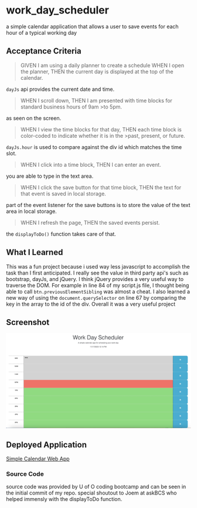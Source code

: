 # work_day_scheduler
a simple calendar application that allows a user to save events for each hour of a typical working day
## Acceptance Criteria
>GIVEN I am using a daily planner to create a schedule
>WHEN I open the planner,
>THEN the current day is displayed at the top of the calendar.

`dayJs` api provides the current date and time. 


>WHEN I scroll down,
>THEN I am presented with time blocks for standard business hours of 9am >to 5pm.

as seen on the screen. 


>WHEN I view the time blocks for that day,
>THEN each time block is color-coded to indicate whether it is in the >past, present, or future.

`dayJs.hour` is used to compare against the div id which matches the time slot. 


>WHEN I click into a time block,
>THEN I can enter an event.

you are able to type in the text area. 


>WHEN I click the save button for that time block,
>THEN the text for that event is saved in local storage.

part of the event listener for the save buttons is to store the value of the text area in local storage. 


>WHEN I refresh the page,
>THEN the saved events persist.

the `displayToDo()` function takes care of that. 

## What I Learned

This was a fun project because i used way less javascript to accomplish the task than I first anticipated. I really see the value in third party api's such as bootstrap, dayJs, and jQuery. I think jQuery provides a very useful way to traverse the DOM. For example in line 84 of my script.js file, I thought being able to call `btn.previousElementSibling` was almost a cheat. I also learned a new way of using the `document.querySelector` on line 67 by comparing the key in the array to the id of the div. Overall it was a very useful project

## Screenshot
![Homepage](./assets/images/homepage.jpg)

## Deployed Application
[Simple Calendar Web App](https://torysnopl.github.io/work_day_scheduler/)

### Source Code
source code was provided by U of O coding bootcamp and can be seen in the initial commit of my repo. special shoutout to Joem at askBCS who helped immensly with the displayToDo function.